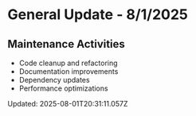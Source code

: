 # General Update - 8/1/2025

## Maintenance Activities

- Code cleanup and refactoring
- Documentation improvements
- Dependency updates
- Performance optimizations

Updated: 2025-08-01T20:31:11.057Z

